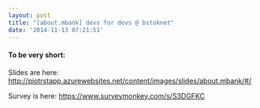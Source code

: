 ```yaml
---
layout: post
title: "[about.mbank] devs for devs @ bstoknet"
date: '2014-11-13 07:21:51'
---
```


#### To be very short:

Slides are here: http://piotrstapp.azurewebsites.net/content/images/slides/about.mbank/#/

Survey is here:
https://www.surveymonkey.com/s/S3DGFKC